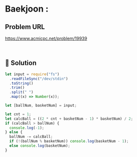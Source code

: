 # Baekjoon :

## Problem URL

https://www.acmicpc.net/problem/19939

<br/>

## 🚩 Solution

```js
let input = require("fs")
  .readFileSync("/dev/stdin")
  .toString()
  .trim()
  .split(" ")
  .map((x) => Number(x));

let [ballNum, basketNum] = input;

let cnt = 1;
let calcBall = ((2 * cnt + basketNum - 1) * basketNum) / 2;
if (calcBall > ballNum) {
  console.log(-1);
} else {
  ballNum -= calcBall;
  if (!(ballNum % basketNum)) console.log(basketNum - 1);
  else console.log(basketNum);
}
```

